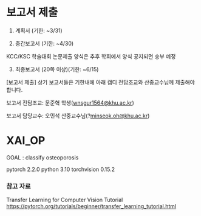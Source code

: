 # 보고서 제출
1. 계획서 (기한: ~3/31)

2. 중간보고서 (기한: ~4/30)

KCC/KSC 학술대회 논문제출 양식은 추후 학회에서 양식 공지되면 송부 예정

3. 최종보고서 (20쪽 이상)(기한: ~6/15)

[보고서 제출] 상기 보고서들은 기한내에 아래 캡디 전담조교와 산중교수님께 제출해야 합니다.

보고서 전담조교: 문준혁 학생(wnsgur1564@khu.ac.kr)

보고서 담당교수: 오민석 산중교수님(?minseok.oh@khu.ac.kr)

# XAI_OP
GOAL : classify osteoporosis

pytorch 2.2.0
python 3.10
torchvision 0.15.2

### 참고 자료
Transfer Learning for Computer Vision Tutorial
https://pytorch.org/tutorials/beginner/transfer_learning_tutorial.html

